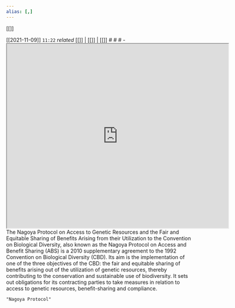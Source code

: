 ```yaml
---
alias: [,]
---
```

[[]]

[[2021-11-09]]  `11:22` _related_ [[]] | [[]] | [[]] # # #
	- <iframe src="https://www.wikiwand.com/en/Nagoya_Protocol" width="600" height="500" ></iframe>
The Nagoya Protocol on Access to Genetic Resources and the Fair and Equitable Sharing of Benefits Arising from their Utilization to the Convention on Biological Diversity, also known as the Nagoya Protocol on Access and Benefit Sharing (ABS) is a 2010 supplementary agreement to the 1992 Convention on Biological Diversity (CBD). Its aim is the implementation of one of the three objectives of the CBD: the fair and equitable sharing of benefits arising out of the utilization of genetic resources, thereby contributing to the conservation and sustainable use of biodiversity. It sets out obligations for its contracting parties to take measures in relation to access to genetic resources, benefit-sharing and compliance. 
```query
"Nagoya Protocol"
```